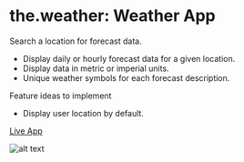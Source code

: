 # the.weather: Weather App

Search a location for forecast data.

- Display daily or hourly forecast data for a given location.
- Display data in metric or imperial units.
- Unique weather symbols for each forecast description.

Feature ideas to implement

- Display user location by default.

[Live App](https://bscottnz.github.io/weather-app/)

![alt text](https://raw.githubusercontent.com/bscottnz/weather-app/main/weather.png "App Preview")
